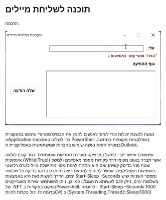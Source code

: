 # תוכנה לשליחת מיילים

הדגמה :<br><br>
<img src="Example.gif">
<br><br>
נעשה להצגת יכולות וכדי לעזור לאנשים להבין את הבסיס מאחורי שימוש בפונקציית הApplication כדי לשלוט באמצעות PowerShell באפלקציות מקומיות במחשב. במקרה הזאת נעשה שימוש בחברות שמשתמשות באפליקציית הOutlook. 

שימושים אפשריים -
למשל בפרוייקט מערכת התראות אוטומטית. נצור קובץ לולאה אינסופית (While(True)) אשר תברר באופן מקומי דרך פקודות מספר מאפיינים (למשל שטח פנוי בדיסק קשיח) ואם הוא מתחת לרמה מסויימת ישלח מייל לגורם רלוונטי באמצעות האפליקציה. אפשר להוסיף למניעת ריצה מיותרת ברקע בדיקה כל שלושה ימים. הדרך לעשות זאת היא באמצעות Start-Sleep -Seconds ומספר השניות שיש בשלושה ימים, ניתן לכם לעשותא ת הגוגל:)
כמו כן, ניתן להשתמש ישירות באובייקטים של .NET במקום בפקודות בPowershell.
לדוגמה - Start-Sleep -Seconds 1000 יכול בקלות להיות (בדומה לC#) כ [System.Threading.Thread]::Sleep(1000)
